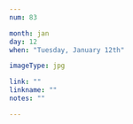 ```yaml
---
num: 83

month: jan
day: 12
when: "Tuesday, January 12th"

imageType: jpg

link: ""
linkname: ""
notes: ""

---
```


